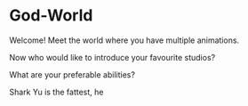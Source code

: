 # God-World

Welcome! Meet the world where you have multiple animations.

Now who would like to introduce your favourite studios?

What are your preferable abilities?

Shark Yu is the fattest, he